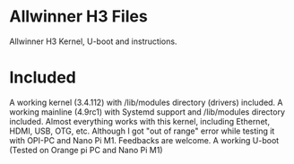 # Allwinner H3 Files
Allwinner H3 Kernel, U-boot and instructions.

# Included
A working kernel (3.4.112) with /lib/modules directory (drivers) included.
A working mainline (4.9rc1) with Systemd support and /lib/modules directory included. Almost everything works with this kernel, including Ethernet, HDMI, USB, OTG, etc. Although I got "out of range" error while testing it with OPI-PC and Nano Pi M1. 
Feedbacks are welcome.
A working U-boot (Tested on Orange pi PC and Nano Pi M1)
